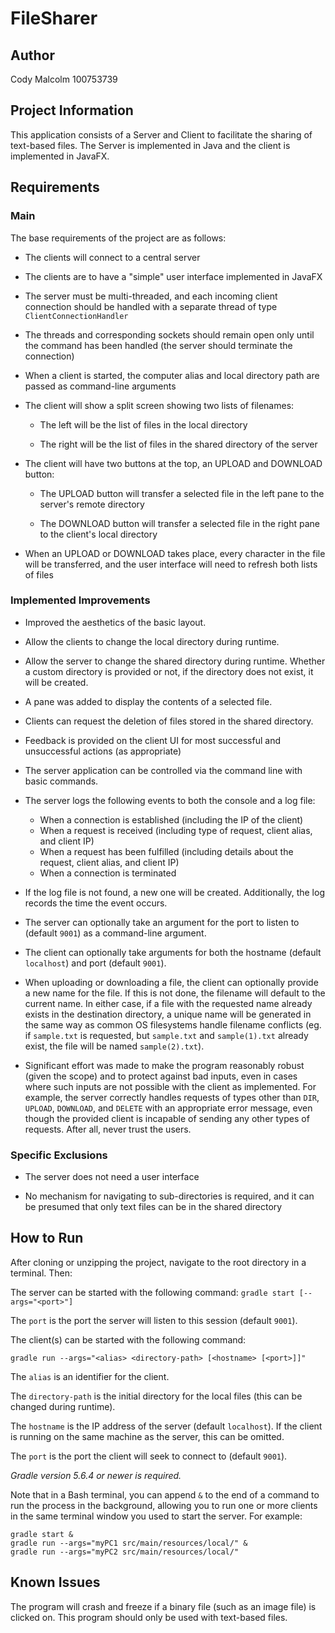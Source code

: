 # FileSharer

## Author

Cody Malcolm 100753739

## Project Information

This application consists of a Server and Client to facilitate the sharing of text-based files. The Server is 
implemented in Java and the client is implemented in JavaFX.

## Requirements

### Main

The base requirements of the project are as follows:

- The clients will connect to a central server

- The clients are to have a "simple" user interface implemented in JavaFX

- The server must be multi-threaded, and each incoming client connection should be handled with a separate thread of type `ClientConnectionHandler`

- The threads and corresponding sockets should remain open only until the command has been handled (the server should terminate the connection)

- When a client is started, the computer alias and local directory path are passed as command-line arguments

- The client will show a split screen showing two lists of filenames:

  - The left will be the list of files in the local directory
  
  - The right will be the list of files in the shared directory of the server
  
- The client will have two buttons at the top, an UPLOAD and DOWNLOAD button:
 
  - The UPLOAD button will transfer a selected file in the left pane to the server's remote directory
  
  - The DOWNLOAD button will transfer a selected file in the right pane to the client's local directory
  
- When an UPLOAD or DOWNLOAD takes place, every character in the file will be transferred, and the user interface will need to refresh both lists of files

### Implemented Improvements

- Improved the aesthetics of the basic layout.

- Allow the clients to change the local directory during runtime.

- Allow the server to change the shared directory during runtime. Whether a custom directory is provided or not, if 
  the directory does not exist, it will be created.

- A pane was added to display the contents of a selected file.

- Clients can request the deletion of files stored in the shared directory.

- Feedback is provided on the client UI for most successful and unsuccessful actions (as appropriate)

- The server application can be controlled via the command line with basic commands.

- The server logs the following events to both the console and a log file:
    - When a connection is established (including the IP of the client)
    - When a request is received (including type of request, client alias, and client IP)
    - When a request has been fulfilled (including details about the request, client alias, and client IP)
    - When a connection is terminated
    
- If the log file is not found, a new one will be created. Additionally, the log records the time the event occurs.

- The server can optionally take an argument for the port to listen to (default `9001`) as a command-line argument.

- The client can optionally take arguments for both the hostname (default `localhost`) and port (default `9001`).
  
- When uploading or downloading a file, the client can optionally provide a new name for the file.
If this is not done, the filename will default to the current name. 
  In either case, if a file with the requested name already exists in the destination directory,
  a unique name will be generated in the same way as common OS filesystems handle filename conflicts 
  (eg. if `sample.txt` is requested, but `sample.txt` and `sample(1).txt` already exist, the file will be named `sample(2).txt`).
  
- Significant effort was made to make the program reasonably robust (given the scope) and to protect against bad inputs,
even in cases where such inputs are not possible with the client as implemented. For example, the server correctly 
  handles requests of types other than `DIR`, `UPLOAD`, `DOWNLOAD`, and `DELETE` with an appropriate error message,
  even though the provided client is incapable of sending any other types of requests. After all, never trust the users.
  
### Specific Exclusions

- The server does not need a user interface

- No mechanism for navigating to sub-directories is required, and it can be presumed that only text files can be in 
  the shared directory

## How to Run

After cloning or unzipping the project, navigate to the root directory in a terminal. Then:

The server can be started with the following command: `gradle start [--args="<port>"]`

The `port` is the port the server will listen to this session (default `9001`).

The client(s) can be started with the following command: 

`gradle run --args="<alias> <directory-path> [<hostname> [<port>]]"`

The `alias` is an identifier for the client.

The `directory-path` is the initial directory for the local files (this can be changed during runtime).

The `hostname` is the IP address of the server (default `localhost`). If the client is running on the same machine as the server, this can be omitted.

The `port` is the port the client will seek to connect to (default `9001`).

*Gradle version 5.6.4 or newer is required.*

Note that in a Bash terminal, you can append `&` to the end of a command to run the process in the background, allowing you to run one or more clients in the same terminal window you used to start the server. For example: 
```
gradle start &
gradle run --args="myPC1 src/main/resources/local/" &
gradle run --args="myPC2 src/main/resources/local/"
```

## Known Issues

The program will crash and freeze if a binary file (such as an image file) is clicked on.
This program should only be used with text-based files.